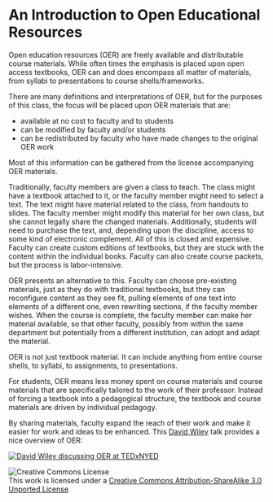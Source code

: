 # An Introduction to Open Educational Resources

Open education resources (OER) are freely available and distributable course materials. While often times the emphasis is placed upon open access textbooks, OER can and does encompass all matter of materials, from syllabi to presentations to course shells/frameworks.

There are many definitions and interpretations of OER, but for the purposes of this class, the focus will be placed upon OER materials that are:

* available at no cost to faculty and to students
* can be modified by faculty and/or students
* can be redistributed by faculty who have made changes to the original OER work

Most of this information can be gathered from the license accompanying OER materials.

Traditionally, faculty members are given a class to teach. The class might have a textbook attached to it, or the faculty member might need to select a text. The text might have material related to the class, from handouts to slides. The faculty member might modify this material for her own class, but she cannot legally share the changed materials. Additionally, students will need to purchase the text, and, depending upon the discipline, access to some kind of electronic complement. All of this is closed and expensive. Faculty can create custom editions of textbooks, but they are stuck with the content within the individual books. Faculty can also create course packets, but the process is labor-intensive.

OER presents an alternative to this. Faculty can choose pre-existing materials, just as they do with traditional textbooks, but they can reconfigure content as they see fit, pulling elements of one text into elements of a different one, even rewriting sections, if the faculty member wishes. When the course is complete, the faculty member can make her material available, so that other faculty, possibly from within the same department but potentially from a different institution, can adopt and adapt the material.

OER is not just textbook material. It can include anything from entire course shells, to syllabi, to assignments, to presentations.

For students, OER means less money spent on course materials and course materials that are specifically tailored to the work of their professor. Instead of forcing a textbook into a pedagogical structure, the textbook and course materials are driven by individual pedagogy.

By sharing materials, faculty expand the reach of their work and make it easier for work and ideas to be enhanced. This [David Wiley](http://davidwiley.org/) talk provides a nice overview of OER:

[![David Wiley discussing OER at TEDxNYED](http://img.youtube.com/vi/Rb0syrgsH6M/0.jpg)](http://www.youtube.com/watch?v=Rb0syrgsH6M)

![Creative Commons License](http://i.creativecommons.org/l/by-sa/3.0/88x31.png)  
This work is licensed under a [Creative Commons Attribution-ShareAlike 3.0 Unported License](http://creativecommons.org/licenses/by-sa/3.0/deed.en_US)
